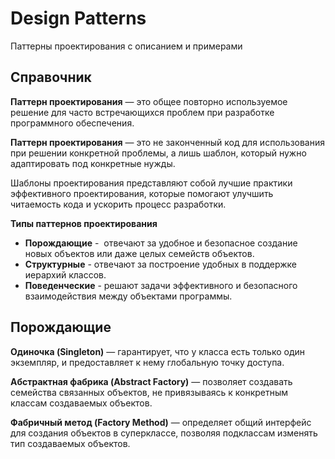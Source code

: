 # Design Patterns
Паттерны проектирования с описанием и примерами
## Справочник
<b>Паттерн проектирования</b> — это общее повторно используемое решение для часто встречающихся проблем при разработке программного обеспечения.

<b>Паттерн проектирования</b> — это не законченный код для использования при решении конкретной проблемы, а лишь шаблон, который нужно адаптировать под конкретные нужды.

Шаблоны проектирования представляют собой лучшие практики эффективного проектирования, которые помогают улучшить читаемость кода и ускорить процесс разработки.

<b>Типы паттернов проектирования</b>
+ <b>Порождающие</b> -  отвечают за удобное и безопасное создание новых объектов или даже целых семейств объектов.
+ <b>Структурные</b> - отвечают за построение удобных в поддержке иерархий классов.
+ <b>Поведенческие</b> - решают задачи эффективного и безопасного взаимодействия между объектами программы.

## Порождающие
<b>Одиночка (Singleton)</b> — гарантирует, что у класса есть только один экземпляр, и предоставляет к нему глобальную точку доступа.

<b>Абстрактная фабрика (Abstract Factory)</b> — позволяет создавать семейства связанных объектов, не привязываясь к конкретным классам создаваемых объектов.

<b>Фабричный метод (Factory Method)</b> — определяет общий интерфейс для создания объектов в суперклассе, позволяя подклассам изменять тип создаваемых объектов.
